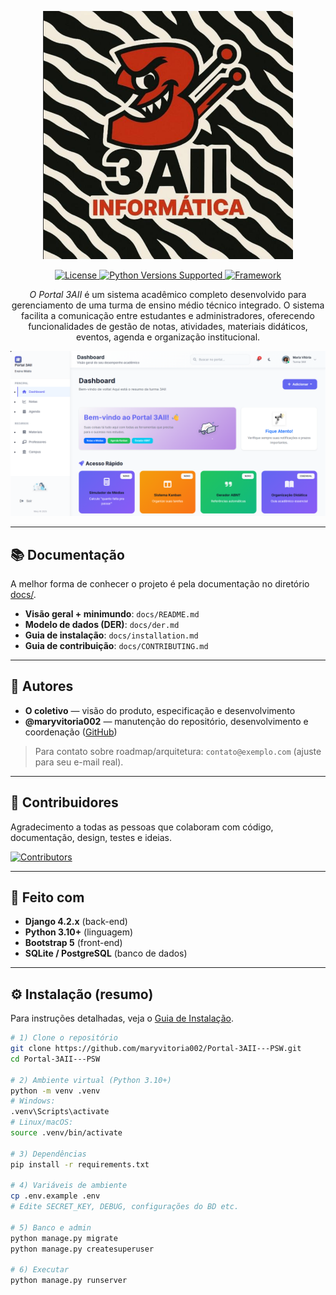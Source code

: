 <p align="center">
  <a href="https://github.com/maryvitoria002/Portal-3AII---PSW" target="_blank">
    <!-- Substitua pelo caminho real do logo no seu repo -->
    <img src="/images/logo.png" width="400" alt="Portal 3AII Logo">
  </a>
</p>

<p align="center">
  <a href="https://github.com/maryvitoria002/Portal-3AII---PSW/releases">
    <!-- opcional: badge de releases -->
    <!-- <img src="https://img.shields.io/github/v/release/maryvitoria002/Portal-3AII---PSW?label=Stable&style=flat-square" alt="Stable Release"> -->
  </a>
  <a href="LICENSE">
    <img src="https://img.shields.io/github/license/maryvitoria002/Portal-3AII---PSW.svg?label=License&style=flat-square" alt="License">
  </a>
  <a href="#">
    <img alt="Python Versions Supported" src="https://img.shields.io/badge/python-3.10%20|%203.11%20|%203.12-3776AB.svg?logo=python&logoColor=white&labelColor=555555">
  </a>
  <a href="#">
    <img alt="Framework" src="https://img.shields.io/badge/django-4.2-0C4B33.svg?logo=django&logoColor=white&labelColor=555555">
  </a>
</p>

<p align="center">
  <em>O Portal 3AII</em> é um sistema acadêmico completo desenvolvido para gerenciamento de uma turma de ensino médio técnico integrado. O sistema facilita a comunicação entre estudantes e administradores, oferecendo funcionalidades de gestão de notas, atividades, materiais didáticos, eventos, agenda e organização institucional.
</p>

<p align="center">
  <!-- Substitua pelo seu screenshot -->
  <img src="/images/printSistema.png" alt="Portal 3AII Screenshot">
</p>

---

## 📚 Documentação
A melhor forma de conhecer o projeto é pela documentação no diretório <a href="docs/README.md">docs/</a>.

- **Visão geral + minimundo**: `docs/README.md`  
- **Modelo de dados (DER)**: `docs/der.md`  
- **Guia de instalação**: `docs/installation.md`  
- **Guia de contribuição**: `docs/CONTRIBUTING.md`

---

## 👤 Autores

- **O coletivo** — visão do produto, especificação e desenvolvimento  
- **@maryvitoria002** — manutenção do repositório, desenvolvimento e coordenação (<a href="https://github.com/maryvitoria002">GitHub</a>)

> Para contato sobre roadmap/arquitetura: `contato@exemplo.com` (ajuste para seu e-mail real).

---

## 👥 Contribuidores

Agradecimento a todas as pessoas que colaboram com código, documentação, design, testes e ideias.

<a href="https://github.com/maryvitoria002/Portal-3AII---PSW/graphs/contributors">
  <img src="https://contrib.rocks/image?repo=maryvitoria002/Portal-3AII---PSW" alt="Contributors" />
</a>

<!-- Lista opcional de destaques:
- @usuario1 — docs e scripts de deploy
- @usuario2 — DER e validações
- @usuario3 — UI/UX e acessibilidade
-->

---

## 🧱 Feito com

- **Django 4.2.x** (back-end)  
- **Python 3.10+** (linguagem)  
- **Bootstrap 5** (front-end)  
- **SQLite / PostgreSQL** (banco de dados)

---

## ⚙️ Instalação (resumo)
Para instruções detalhadas, veja o <a href="docs/installation.md">Guia de Instalação</a>.

```bash
# 1) Clone o repositório
git clone https://github.com/maryvitoria002/Portal-3AII---PSW.git
cd Portal-3AII---PSW

# 2) Ambiente virtual (Python 3.10+)
python -m venv .venv
# Windows:
.venv\Scripts\activate
# Linux/macOS:
source .venv/bin/activate

# 3) Dependências
pip install -r requirements.txt

# 4) Variáveis de ambiente
cp .env.example .env
# Edite SECRET_KEY, DEBUG, configurações do BD etc.

# 5) Banco e admin
python manage.py migrate
python manage.py createsuperuser

# 6) Executar
python manage.py runserver
